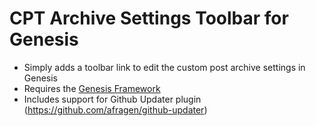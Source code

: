 # CPT Archive Settings Toolbar for Genesis
 * Simply adds a toolbar link to edit the custom post archive settings in Genesis
 * Requires the [Genesis Framework](http://thestizmedia.com/go/genesis)
 * Includes support for Github Updater plugin (https://github.com/afragen/github-updater)

